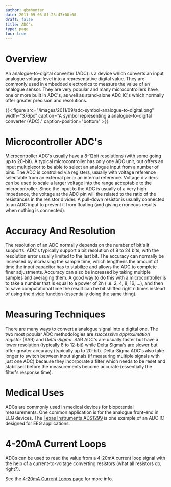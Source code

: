 ```yaml
---
author: gbmhunter
date: 2011-09-03 01:23:47+00:00
draft: false
title: ADC's
type: page
toc: true
---
```


# Overview

An analogue-to-digital converter (ADC) is a device which converts an input analogue voltage level into a representative digital value. They are commonly used in embedded electronics to measure the value of an analogue sensor. They are very popular and many microcontrollers have one or more built in ADC's, as well as stand-alone ADC IC's which normally offer greater precision and resolutions.

{{< figure src="/images/2011/09/adc-symbol-analogue-to-digital.png" width="376px" caption="A symbol representing a analogue-to-digital converter (ADC)." caption-position="bottom" >}}

# Microcontroller ADC's

Microcontroller ADC's usually have a 8-12bit resolutions (with some going up to 20-bit). A typical microcontroller has only one ADC unit, but offers an input multiplexor to be able to select an analogue input from a number of pins. The ADC is controlled via registers, usually with voltage reference selectable from an external pin or an internal reference. Voltage dividers can be used to scale a larger voltage into the range acceptable to the microcontroller. Since the input to the ADC is usually of a very high impedance, the voltage at the ADC pin will the related to the ratio of the resistances in the resistor divider. A pull-down resistor is usually connected to an ADC input to prevent it from floating (and giving erroneous results when nothing is connected).

# Accuracy And Resolution

The resolution of an ADC normally depends on the number of bit's it supports. ADC's typically support a bit resolution of 8 to 24 bits, with the resolution error usually limited to the last bit. The accuracy can normally be increased by increasing the sample time, which lengthens the amount of time the input capacitor has to stabilize and allows the ADC to complete finer adjustments. Accuracy can also be increased by taking multiple samples and averaging them. A good way to do this with a microcontroller is to take a number that is equal to a power of 2n (i.e. 2, 4, 8, 16, ...), and then to save computational time the result can be bit shifted right n times instead of using the divide function (essentially doing the same thing).

# Measuring Techniques

There are many ways to convert a analogue signal into a digital one. The two most popular ADC methodologies are _successive approximation register_ (SAR) and _Delta-Sigma_. SAR ADC's are usually faster but have a lower resolution (typically 8 to 12-bit) while Delta Sigma's are slower but offer greater accuracy (typically up to 20-bit). Delta-Sigma ADC's also take longer to switch between input signals (if measuring multiple signals with just one ADC) because they incorporate a filter which needs to be reset and stabilised before the measurements become accurate (essentially the filter's response time).

# Medical Uses

ADCs are commonly used in medical devices for biopotential measurements. One common application is for the analogue front-end in EEG devices. The [Texas Instruments ADS1299](http://www.ti.com/product/ads1299) is one example of an ADC IC designed for EEG applications.

# 4-20mA Current Loops

ADCs can be used to read the value from a 4-20mA current loop signal with the help of a current-to-voltage converting resistors (what all resistors do, right?).

See the [4-20mA Current Loops page](http://blog.mbedded.ninja/electronics/communication-protocols/4-20ma-current-loops) for more info.
